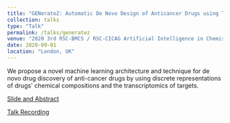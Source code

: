 ```yaml
---
title: "GENerateZ: Automatic De Novo Design of Anticancer Drugs using Transcriptomic Data, Genetic Algorithms, and Variational Autoencoders"
collection: talks
type: "Talk"
permalink: /talks/generatez
venue: "2020 3rd RSC-BMCS / RSC-CICAG Artificial Intelligence in Chemistry"
date: 2020-09-01
location: "London, UK"
---
```

We propose a novel machine learning architecture and technique for de novo drug discovery of anti-cancer drugs by using discrete representations of drugs' chemical compositions and the transcriptomics of targets. 

[Slide and Abstract](http://hanshanley.github.io/files/GENerateZ.pdf)

[Talk Recording](https://www.youtube.com/watch?v=tf8cGodlWfU&t=715s)
